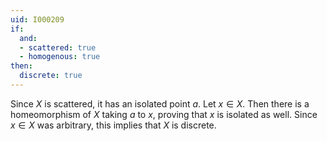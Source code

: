 ```yaml
---
uid: I000209
if:
  and:
  - scattered: true
  - homogenous: true
then:
  discrete: true
---
```

Since $X$ is scattered, it has an isolated point $a$. Let $x\in X$. Then there is a homeomorphism of $X$ taking $a$ to $x$, proving that $x$ is isolated as well. Since $x\in X$ was arbitrary, this implies that $X$ is discrete.

